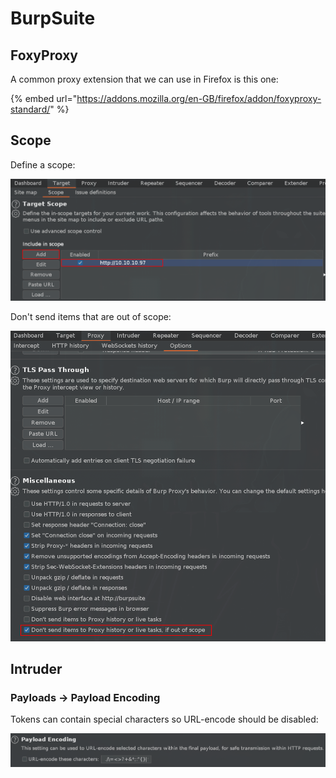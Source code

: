 # BurpSuite

## FoxyProxy

A common proxy extension that we can use in Firefox is this one:

{% embed url="https://addons.mozilla.org/en-GB/firefox/addon/foxyproxy-standard/" %}

## Scope

Define a scope:

![](../.gitbook/assets/burp-2.png)

Don't send items that are out of scope:

![](../.gitbook/assets/burp-1.png)

## Intruder

### Payloads -&gt; Payload Encoding

Tokens can contain special characters so URL-encode should be disabled:

![Payload Encoding Disabled](../.gitbook/assets/image%20%2822%29.png)



